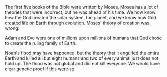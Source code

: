 The first five books of the Bible were written by Moses. Moses has a lot of theories that were incorrect, but he was ahead of his time. We now know how the God created the solar system, the planet, and we know how God created life on Earth through evolution. Moses' theory of creation was wrong.

Adam and Eve were one of millions upon millions of humans that God chose to create the ruling family of Earth.

Noah's flood may have happened, but the theory that it engulfed the entire Earth and killed all but eight humans and two of every animal just does not hold up. The flood was not global and did not kill everyone. We would have clear genetic proof if this were so.
